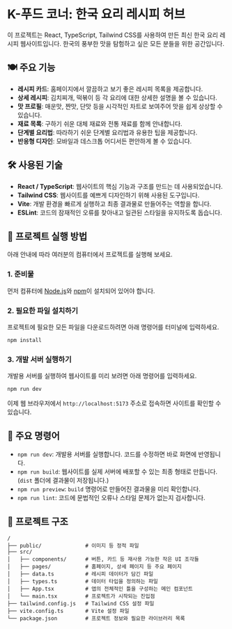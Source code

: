 # K-푸드 코너: 한국 요리 레시피 허브

이 프로젝트는 React, TypeScript, Tailwind CSS를 사용하여 만든 최신 한국 요리 레시피 웹사이트입니다. 한국의 풍부한 맛을 탐험하고 싶은 모든 분들을 위한 공간입니다.

## 🍽️ 주요 기능

- **레시피 카드**: 홈페이지에서 깔끔하고 보기 좋은 레시피 목록을 제공합니다.
- **상세 레시피**: 김치찌개, 떡볶이 등 각 요리에 대한 상세한 설명을 볼 수 있습니다.
- **맛 프로필**: 매운맛, 짠맛, 단맛 등을 시각적인 차트로 보여주어 맛을 쉽게 상상할 수 있습니다.
- **재료 목록**: 구하기 쉬운 대체 재료와 전통 재료를 함께 안내합니다.
- **단계별 요리법**: 따라하기 쉬운 단계별 요리법과 유용한 팁을 제공합니다.
- **반응형 디자인**: 모바일과 데스크톱 어디서든 편안하게 볼 수 있습니다.

## 🛠️ 사용된 기술

- **React / TypeScript**: 웹사이트의 핵심 기능과 구조를 만드는 데 사용되었습니다.
- **Tailwind CSS**: 웹사이트를 예쁘게 디자인하기 위해 사용된 도구입니다.
- **Vite**: 개발 환경을 빠르게 실행하고 최종 결과물로 만들어주는 역할을 합니다.
- **ESLint**: 코드의 잠재적인 오류를 찾아내고 일관된 스타일을 유지하도록 돕습니다.

## 🚀 프로젝트 실행 방법

아래 안내에 따라 여러분의 컴퓨터에서 프로젝트를 실행해 보세요.

### 1. 준비물

먼저 컴퓨터에 [Node.js](https://nodejs.org/)와 [npm](https://www.npmjs.com/)이 설치되어 있어야 합니다.

### 2. 필요한 파일 설치하기

프로젝트에 필요한 모든 파일을 다운로드하려면 아래 명령어를 터미널에 입력하세요.

```bash
npm install
```

### 3. 개발 서버 실행하기

개발용 서버를 실행하여 웹사이트를 미리 보려면 아래 명령어를 입력하세요.

```bash
npm run dev
```

이제 웹 브라우저에서 `http://localhost:5173` 주소로 접속하면 사이트를 확인할 수 있습니다.

## 🔧 주요 명령어

- `npm run dev`: 개발용 서버를 실행합니다. 코드를 수정하면 바로 화면에 반영됩니다.
- `npm run build`: 웹사이트를 실제 서버에 배포할 수 있는 최종 형태로 만듭니다. (`dist` 폴더에 결과물이 저장됩니다.)
- `npm run preview`: `build` 명령어로 만들어진 결과물을 미리 확인합니다.
- `npm run lint`: 코드에 문법적인 오류나 스타일 문제가 없는지 검사합니다.

## 📁 프로젝트 구조

```
/
├── public/              # 이미지 등 정적 파일
├── src/
│   ├── components/      # 버튼, 카드 등 재사용 가능한 작은 UI 조각들
│   ├── pages/           # 홈페이지, 상세 페이지 등 주요 페이지
│   ├── data.ts          # 레시피 데이터가 담긴 파일
│   ├── types.ts         # 데이터 타입을 정의하는 파일
│   ├── App.tsx          # 앱의 전체적인 틀을 구성하는 메인 컴포넌트
│   └── main.tsx         # 프로젝트가 시작되는 진입점
├── tailwind.config.js   # Tailwind CSS 설정 파일
├── vite.config.ts       # Vite 설정 파일
└── package.json         # 프로젝트 정보와 필요한 라이브러리 목록
```
